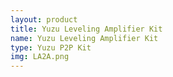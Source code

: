 ```yaml
---
layout: product
title: Yuzu Leveling Amplifier Kit
name: Yuzu Leveling Amplifier Kit
type: Yuzu P2P Kit
img: LA2A.png
---
```

